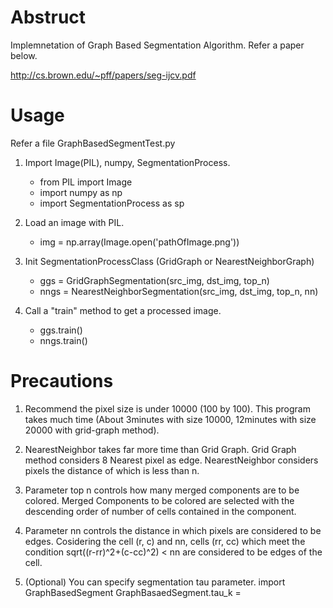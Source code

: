 # Abstruct
Implemnetation of Graph Based Segmentation Algorithm.
Refer a paper below.

http://cs.brown.edu/~pff/papers/seg-ijcv.pdf

# Usage
Refer a file GraphBasedSegmentTest.py
1. Import Image(PIL), numpy, SegmentationProcess.
	- from PIL import Image
	- import numpy as np
	- import SegmentationProcess as sp

2. Load an image with PIL.
	- img = np.array(Image.open('pathOfImage.png'))

3. Init SegmentationProcessClass (GridGraph or NearestNeighborGraph)
	- ggs = GridGraphSegmentation(src_img, dst_img, top_n)
	- nngs = NearestNeighborSegmentation(src_img, dst_img, top_n, nn)

4. Call a "train" method to get a processed image.
	- ggs.train()
	- nngs.train()

# Precautions
1. Recommend the pixel size is under 10000 (100 by 100).
	This program takes much time (About 3minutes with size 10000, 12minutes with size 20000 with grid-graph method).

2. NearestNeighbor takes far more time than Grid Graph.
	Grid Graph method considers 8 Nearest pixel as edge. NearestNeighbor considers pixels the distance of which is less than n.

3. Parameter top n controls how many merged components are to be colored.
	Merged Components to be colored are selected with the descending order of number of cells contained in the component.

4. Parameter nn controls the distance in which pixels are considered to be edges.
	Cosidering the cell (r, c) and nn, cells (rr, cc) which meet the condition sqrt((r-rr)^2+(c-cc)^2) < nn are considered to be edges of the cell.

5. (Optional) You can specify segmentation tau parameter.
	import GraphBasedSegment
	GraphBasaedSegment.tau_k = <Specify parameter>
